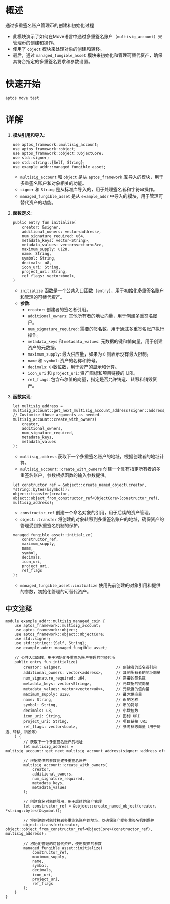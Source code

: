 # 概述

通过多重签名账户管理币的创建和初始化过程

- 此模块演示了如何在Move语言中通过多重签名账户（`multisig_account`）来管理币的创建和操作。
- 使用了 `object` 模块来处理对象的创建和转移。
- 最后，通过 `managed_fungible_asset` 模块来初始化和管理可替代资产，确保其符合指定的多重签名要求和参数设置。

# 快速开始

```bash
aptos move test 
```

# 详解

1. **模块引用和导入**:
   ```move
   use aptos_framework::multisig_account;
   use aptos_framework::object;
   use aptos_framework::object::ObjectCore;
   use std::signer;
   use std::string::{Self, String};
   use example_addr::managed_fungible_asset;
   ```
    - `multisig_account` 和 `object` 是从 `aptos_framework` 库导入的模块，用于多重签名账户和对象相关的功能。
    - `signer` 和 `String` 是从标准库导入的，用于处理签名者和字符串操作。
    - `managed_fungible_asset` 是从 `example_addr` 中导入的模块，用于管理可替代资产的功能。

2. **函数定义**:
   ```move
   public entry fun initialize(
       creator: &signer,
       additional_owners: vector<address>,
       num_signature_required: u64,
       metadata_keys: vector<String>,
       metadata_values: vector<vector<u8>>,
       maximum_supply: u128,
       name: String,
       symbol: String,
       decimals: u8,
       icon_uri: String,
       project_uri: String,
       ref_flags: vector<bool>,
   )
   ```
    - `initialize` 函数是一个公共入口函数（`entry`），用于初始化多重签名账户和管理的可替代资产。
    - **参数**:
        - `creator`: 创建者的签名者引用。
        - `additional_owners`: 其他所有者的地址向量，用于创建多重签名账户。
        - `num_signature_required`: 需要的签名数，用于通过多重签名账户执行操作。
        - `metadata_keys` 和 `metadata_values`: 元数据的键和值向量，用于创建资产的元数据。
        - `maximum_supply`: 最大供应量，如果为 `0` 则表示没有最大限制。
        - `name` 和 `symbol`: 资产的名称和符号。
        - `decimals`: 小数位数，用于资产的显示和计算。
        - `icon_uri` 和 `project_uri`: 资产图标和项目链接的 URI。
        - `ref_flags`: 包含布尔值的向量，指定是否允许铸造、转移和销毁资产。

3. **函数实现**:
   ```move
   let multisig_address = multisig_account::get_next_multisig_account_address(signer::address_of(creator));
   // Customize those arguments as needed.
   multisig_account::create_with_owners(
       creator,
       additional_owners,
       num_signature_required,
       metadata_keys,
       metadata_values
   );
   ```
    - `multisig_address` 获取下一个多重签名账户的地址，根据创建者的地址计算。
    - `multisig_account::create_with_owners` 创建一个具有指定所有者的多重签名账户，参数根据函数的输入参数提供。

   ```move
   let constructor_ref = &object::create_named_object(creator, *string::bytes(&symbol));
   object::transfer(creator, object::object_from_constructor_ref<ObjectCore>(constructor_ref), multisig_address);
   ```
    - `constructor_ref` 创建一个命名对象的引用，用于后续的资产管理。
    - `object::transfer` 将创建的对象转移到多重签名账户的地址，确保资产的管理受到多重签名机制的保护。

   ```move
   managed_fungible_asset::initialize(
       constructor_ref,
       maximum_supply,
       name,
       symbol,
       decimals,
       icon_uri,
       project_uri,
       ref_flags
   );
   ```
    - `managed_fungible_asset::initialize` 使用先前创建的对象引用和提供的参数，初始化管理的可替代资产。


## 中文注释

```move
module example_addr::multisig_managed_coin {
    use aptos_framework::multisig_account;
    use aptos_framework::object;
    use aptos_framework::object::ObjectCore;
    use std::signer;
    use std::string::{Self, String};
    use example_addr::managed_fungible_asset;

    // 公共入口函数，用于初始化多重签名账户管理的可替代币
    public entry fun initialize(
        creator: &signer,                        // 创建者的签名者引用
        additional_owners: vector<address>,      // 其他所有者的地址向量
        num_signature_required: u64,             // 需要的签名数
        metadata_keys: vector<String>,           // 元数据的键向量
        metadata_values: vector<vector<u8>>,     // 元数据的值向量
        maximum_supply: u128,                    // 最大供应量
        name: String,                            // 币的名称
        symbol: String,                          // 币的符号
        decimals: u8,                            // 小数位数
        icon_uri: String,                        // 图标 URI
        project_uri: String,                     // 项目链接 URI
        ref_flags: vector<bool>,                 // 参考标志向量（用于铸造、转移、销毁等）
    ) {
        // 获取下一个多重签名账户的地址
        let multisig_address = multisig_account::get_next_multisig_account_address(signer::address_of(creator));

        // 根据提供的参数创建多重签名账户
        multisig_account::create_with_owners(
            creator,
            additional_owners,
            num_signature_required,
            metadata_keys,
            metadata_values
        );

        // 创建命名对象的引用，用于后续的资产管理
        let constructor_ref = &object::create_named_object(creator, *string::bytes(&symbol));

        // 将创建的对象转移到多重签名账户的地址，以确保资产受多重签名机制保护
        object::transfer(creator, object::object_from_constructor_ref<ObjectCore>(constructor_ref), multisig_address);

        // 初始化管理的可替代资产，使用提供的参数
        managed_fungible_asset::initialize(
            constructor_ref,
            maximum_supply,
            name,
            symbol,
            decimals,
            icon_uri,
            project_uri,
            ref_flags
        );
    }
}
```
  